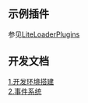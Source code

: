 ## 示例插件
参见[LiteLoaderPlugins](https://github.com/LiteLDev/LiteLoaderPlugins)

## 开发文档
[1.开发环境搭建](https://l.sakuralo.top/threads/liteloader-1.10/)  
[2.事件系统](https://l.sakuralo.top/threads/liteloader-2.11/)